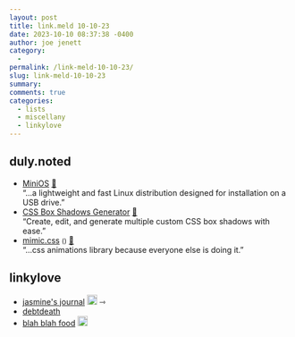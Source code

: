 ```yaml
---
layout: post
title: link.meld 10-10-23
date: 2023-10-10 08:37:38 -0400
author: joe jenett
category:
  - 
permalink: /link-meld-10-10-23/
slug: link-meld-10-10-23
summary: 
comments: true
categories:
  - lists
  - miscellany
  - linkylove
---
```

<h2>duly.noted</h2>
<ul class="links">
	<li><a title="MiniOS - Fast. Simple. Reliable." href="https://minios.dev/en/">MiniOS</a> <a href="https://pinboard.in/u:zero1infinity">📌</a><br>“...a lightweight and fast Linux distribution designed for installation on a USB drive.”</li>
	<li><a title="CSS Box Shadows Generator" href="https://boxshadows.xyz/">CSS Box Shadows Generator</a> <a href="https://pinboard.in/u:stephanieleary">📌</a><br>“Create, edit, and generate multiple custom CSS box shadows with ease.”</li>
	<li><a title="mimic.css" href="https://erictreacy.github.io/mimic.css/">mimic.css</a> <small>(<a href="https://github.com/erictreacy/mimic.css"></a>)</small> <a href="https://pinboard.in/u:luciano77">📌</a><br>“...css animations library because everyone else is doing it.”</li>
</ul>
<h2>linkylove</h2>
<ul class="linkylove">
	<li><a title="jasmine's journal" href="https://jasm1nii.xyz/">jasmine's journal</a> <a class="normaltext" title="source" href="https://indieseek.xyz/links/"><img src="https://iwebthings.joejenett.com/images/left-arrow.png" alt="" width="18"></a> <span title="led to site shown below">⇾</span></li>
	<li><a title="cc" href="https://debtdeath.neocities.org/">debtdeath</a></li>
	<li><a title="Alexandra" href="https://blahblahblog.ca/">blah blah food</a> <a class="normaltext" title="source" href="https://blogroll.org/"><img src="https://iwebthings.joejenett.com/images/left-arrow.png" alt="" width="18"></a></li>
</ul>
<a href="https://brid.gy/publish/mastodon"></a>